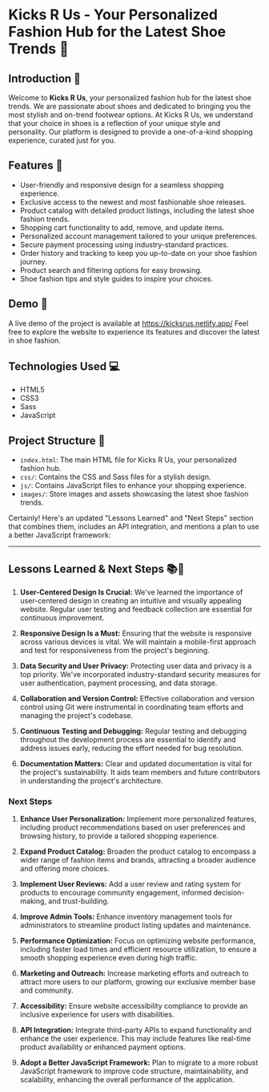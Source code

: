# Kicks R Us - Your Personalized Fashion Hub for the Latest Shoe Trends 👟

## Introduction 📜

Welcome to **Kicks R Us**, your personalized fashion hub for the latest shoe trends. We are passionate about shoes and dedicated to bringing you the most stylish and on-trend footwear options. At Kicks R Us, we understand that your choice in shoes is a reflection of your unique style and personality. Our platform is designed to provide a one-of-a-kind shopping experience, curated just for you.

## Features 🌟

- User-friendly and responsive design for a seamless shopping experience.
- Exclusive access to the newest and most fashionable shoe releases.
- Product catalog with detailed product listings, including the latest shoe fashion trends.
- Shopping cart functionality to add, remove, and update items.
- Personalized account management tailored to your unique preferences.
- Secure payment processing using industry-standard practices.
- Order history and tracking to keep you up-to-date on your shoe fashion journey.
- Product search and filtering options for easy browsing.
- Shoe fashion tips and style guides to inspire your choices.

## Demo 🚀

A live demo of the project is available at https://kicksrus.netlify.app/ Feel free to explore the website to experience its features and discover the latest in shoe fashion.

## Technologies Used 💻

- HTML5
- CSS3
- Sass
- JavaScript

## Project Structure 📂

- `index.html`: The main HTML file for Kicks R Us, your personalized fashion hub.
- `css/`: Contains the CSS and Sass files for a stylish design.
- `js/`: Contains JavaScript files to enhance your shopping experience.
- `images/`: Store images and assets showcasing the latest shoe fashion trends.

Certainly! Here's an updated "Lessons Learned" and "Next Steps" section that combines them, includes an API integration, and mentions a plan to use a better JavaScript framework:

---

## Lessons Learned & Next Steps 📚🚀

1. **User-Centered Design Is Crucial:** We've learned the importance of user-centered design in creating an intuitive and visually appealing website. Regular user testing and feedback collection are essential for continuous improvement.

2. **Responsive Design Is a Must:** Ensuring that the website is responsive across various devices is vital. We will maintain a mobile-first approach and test for responsiveness from the project's beginning.

3. **Data Security and User Privacy:** Protecting user data and privacy is a top priority. We've incorporated industry-standard security measures for user authentication, payment processing, and data storage.

4. **Collaboration and Version Control:** Effective collaboration and version control using Git were instrumental in coordinating team efforts and managing the project's codebase.

5. **Continuous Testing and Debugging:** Regular testing and debugging throughout the development process are essential to identify and address issues early, reducing the effort needed for bug resolution.

6. **Documentation Matters:** Clear and updated documentation is vital for the project's sustainability. It aids team members and future contributors in understanding the project's architecture.

### Next Steps

1. **Enhance User Personalization:** Implement more personalized features, including product recommendations based on user preferences and browsing history, to provide a tailored shopping experience.

2. **Expand Product Catalog:** Broaden the product catalog to encompass a wider range of fashion items and brands, attracting a broader audience and offering more choices.

3. **Implement User Reviews:** Add a user review and rating system for products to encourage community engagement, informed decision-making, and trust-building.

4. **Improve Admin Tools:** Enhance inventory management tools for administrators to streamline product listing updates and maintenance.

5. **Performance Optimization:** Focus on optimizing website performance, including faster load times and efficient resource utilization, to ensure a smooth shopping experience even during high traffic.

6. **Marketing and Outreach:** Increase marketing efforts and outreach to attract more users to our platform, growing our exclusive member base and community.

7. **Accessibility:** Ensure website accessibility compliance to provide an inclusive experience for users with disabilities.

8. **API Integration:** Integrate third-party APIs to expand functionality and enhance the user experience. This may include features like real-time product availability or enhanced payment options.

9. **Adopt a Better JavaScript Framework:** Plan to migrate to a more robust JavaScript framework to improve code structure, maintainability, and scalability, enhancing the overall performance of the application.
